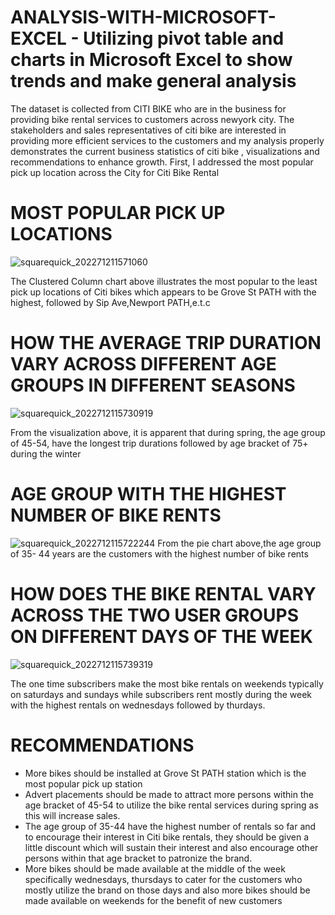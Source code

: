 # ANALYSIS-WITH-MICROSOFT-EXCEL - Utilizing pivot table and charts in Microsoft Excel to show trends and make general analysis
 The dataset is collected from CITI BIKE who are in the business for providing bike rental services to customers across newyork city. The stakeholders and sales representatives of citi bike are interested in providing more efficient services to the customers and my analysis properly demonstrates the current business statistics of citi bike , visualizations and recommendations to enhance growth.
 First, I addressed the most popular pick up location across the City for Citi Bike Rental
 # MOST POPULAR PICK UP LOCATIONS
 ![squarequick_202271211571060](https://user-images.githubusercontent.com/108612390/178485109-64fa309f-87e5-4bdc-a29d-62b3d5feaf08.jpg)
               
The Clustered Column chart above illustrates the most popular to the least pick up locations of Citi bikes which appears to be Grove St PATH with the highest, followed by Sip Ave,Newport PATH,e.t.c 

# HOW THE AVERAGE TRIP DURATION VARY ACROSS DIFFERENT AGE GROUPS IN DIFFERENT SEASONS
![squarequick_2022712115730919](https://user-images.githubusercontent.com/108612390/178487946-366bc244-afba-4a15-8b3c-651c1980fec4.jpg)

From the visualization above, it is apparent that during spring, the age group of 45-54, have the longest trip durations followed by age bracket of 75+ during the winter 

# AGE GROUP WITH THE HIGHEST NUMBER OF BIKE RENTS
![squarequick_2022712115722244](https://user-images.githubusercontent.com/108612390/178488879-e26e376d-9048-45af-b470-a75981ff7b79.jpg)
 From the pie chart above,the age group of 35- 44 years are the customers with the highest number of bike rents
 
 # HOW DOES THE BIKE RENTAL VARY ACROSS THE TWO USER GROUPS ON DIFFERENT DAYS OF THE WEEK
 ![squarequick_2022712115739319](https://user-images.githubusercontent.com/108612390/178489822-37eecd96-5bda-499d-8da9-b0c803611587.jpg)
 
 The one time subscribers make the most bike rentals on weekends typically on saturdays and sundays while subscribers rent mostly during the week with the highest rentals on wednesdays followed by thurdays.
 
 
# RECOMMENDATIONS
- More bikes should be installed at Grove St PATH station which is the most popular pick up station
- Advert placements should be made to attract more persons within the age bracket of 45-54 to utilize the bike rental services during spring as this will increase sales.
- The age group of 35-44 have the highest number of rentals so far and to encourage their interest in Citi bike rentals, they should be given a little discount which will sustain their interest and also encourage other persons within that age bracket to patronize the brand.
- More bikes should be made available at the middle of the week specifically wednesdays, thursdays to cater for the customers who mostly utilize the brand on those days and also more bikes should be made available on weekends for the benefit of new customers
